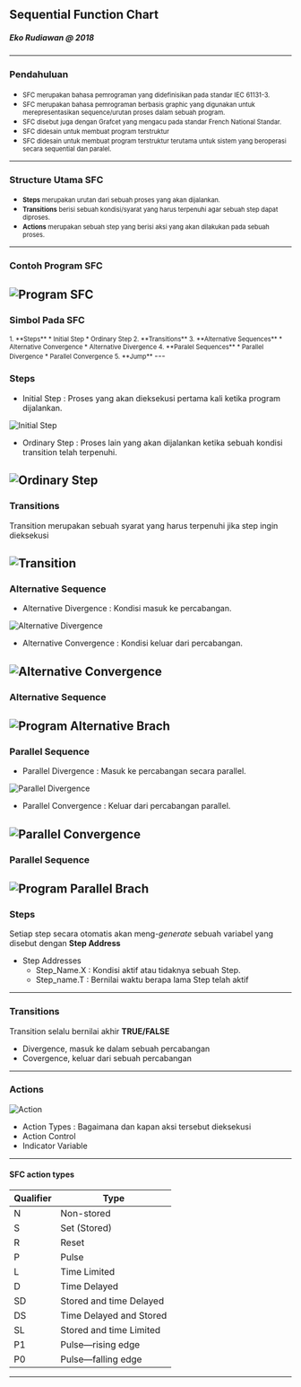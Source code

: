 ## Sequential Function Chart
##### Eko Rudiawan @ 2018
---

### Pendahuluan
* <span style="font-size:0.8em; ">SFC merupakan bahasa pemrograman yang didefinisikan pada standar IEC 61131-3.</span>
* <span style="font-size:0.8em; ">SFC merupakan bahasa pemrograman berbasis graphic yang digunakan untuk merepresentasikan sequence/urutan proses dalam sebuah program. </span>
* <span style="font-size:0.8em; ">SFC disebut juga dengan Grafcet yang mengacu pada standar French National Standar. </span>
* <span style="font-size:0.8em; ">SFC didesain untuk membuat program terstruktur </span>
* <span style="font-size:0.8em; ">SFC didesain untuk membuat program terstruktur terutama untuk sistem yang beroperasi secara sequential dan paralel. </span>
---

### Structure Utama SFC
* <span style="font-size:0.8em; ">**Steps** merupakan urutan dari sebuah proses yang akan dijalankan. </span>
* <span style="font-size:0.8em; ">**Transitions** berisi sebuah kondisi/syarat yang harus terpenuhi agar sebuah step dapat diproses. </span>
* <span style="font-size:0.8em; ">**Actions** merupakan sebuah step yang berisi aksi yang akan dilakukan pada sebuah proses. </span>
---

### Contoh Program SFC
![Program SFC](assets/image/program_sfc.png)
---

### Simbol Pada SFC
<span style="font-size:0.8em; ">
1. **Steps** 
    * Initial Step
    * Ordinary Step
2. **Transitions** 
3. **Alternative Sequences**
    * Alternative Convergence
    * Alternative Divergence
4. **Paralel Sequences**
    * Parallel Divergence
    * Parallel Convergence
5. **Jump**
</span>
---

### Steps
* Initial Step : Proses yang akan dieksekusi pertama kali ketika program dijalankan.

![Initial Step](assets/image/initial_step.png)

* Ordinary Step : Proses lain yang akan dijalankan ketika sebuah kondisi transition telah terpenuhi.

![Ordinary Step](assets/image/ordinary_step.png)
---

### Transitions
Transition merupakan sebuah syarat yang harus terpenuhi jika step ingin dieksekusi

![Transition](assets/image/transition.png)
---

### Alternative Sequence
* Alternative Divergence : Kondisi masuk ke percabangan.

![Alternative Divergence](assets/image/alternative_divergence.png)

* Alternative Convergence : Kondisi keluar dari percabangan.

![Alternative Convergence](assets/image/alternative_convergence.png)
---

### Alternative Sequence
![Program Alternative Brach](assets/image/program_alternative_branch.png)
---

### Parallel Sequence
* Parallel Divergence : Masuk ke percabangan secara parallel.

![Parallel Divergence](assets/image/parallel_divergence.png)

* Parallel Convergence : Keluar dari percabangan parallel.

![Parallel Convergence](assets/image/parallel_convergence.png)
---

### Parallel Sequence
![Program Parallel Brach](assets/image/program_parallel_branch.png)
---

### Steps 

Setiap step secara otomatis akan meng-*generate* sebuah variabel yang disebut dengan **Step Address**

* Step Addresses
    * Step_Name.X : Kondisi aktif atau tidaknya sebuah Step.
    * Step_name.T : Bernilai waktu berapa lama Step telah aktif
---

### Transitions
Transition selalu bernilai akhir **TRUE/FALSE**
* Divergence, masuk ke dalam sebuah percabangan
* Covergence, keluar dari sebuah percabangan
---

### Actions
![Action](assets/image/program_action.png)
* Action Types : Bagaimana dan kapan aksi tersebut dieksekusi
* Action Control
* Indicator Variable
---

#### SFC action types
|Qualifier|Type|
|---------|----|
|N|Non-stored|
|S|Set (Stored)|
|R|Reset|
|P|Pulse|
|L|Time Limited|
|D|Time Delayed|
|SD|Stored and time Delayed|
|DS|Time Delayed and Stored|
|SL|Stored and time Limited|
|P1|Pulse—rising edge|
|P0|Pulse—falling edge|
---